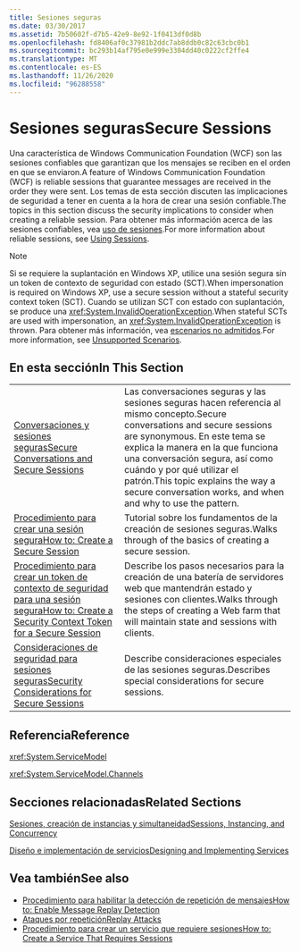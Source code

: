 ```yaml
---
title: Sesiones seguras
ms.date: 03/30/2017
ms.assetid: 7b50602f-d7b5-42e9-8e92-1f0413df0d8b
ms.openlocfilehash: fd8406af0c37981b2ddc7ab8ddb0c82c63cbc0b1
ms.sourcegitcommit: bc293b14af795e0e999e3304dd40c0222cf2ffe4
ms.translationtype: MT
ms.contentlocale: es-ES
ms.lasthandoff: 11/26/2020
ms.locfileid: "96288558"
---
```

# <a name="secure-sessions"></a><span data-ttu-id="5c8fd-102">Sesiones seguras</span><span class="sxs-lookup"><span data-stu-id="5c8fd-102">Secure Sessions</span></span>

<span data-ttu-id="5c8fd-103">Una característica de Windows Communication Foundation (WCF) son las sesiones confiables que garantizan que los mensajes se reciben en el orden en que se enviaron.</span><span class="sxs-lookup"><span data-stu-id="5c8fd-103">A feature of Windows Communication Foundation (WCF) is reliable sessions that guarantee messages are received in the order they were sent.</span></span> <span data-ttu-id="5c8fd-104">Los temas de esta sección discuten las implicaciones de seguridad a tener en cuenta a la hora de crear una sesión confiable.</span><span class="sxs-lookup"><span data-stu-id="5c8fd-104">The topics in this section discuss the security implications to consider when creating a reliable session.</span></span> <span data-ttu-id="5c8fd-105">Para obtener más información acerca de las sesiones confiables, vea [uso de sesiones](../using-sessions.md).</span><span class="sxs-lookup"><span data-stu-id="5c8fd-105">For more information about reliable sessions, see [Using Sessions](../using-sessions.md).</span></span>  
  
> [!NOTE]
> <span data-ttu-id="5c8fd-106">Si se requiere la suplantación en Windows XP, utilice una sesión segura sin un token de contexto de seguridad con estado (SCT).</span><span class="sxs-lookup"><span data-stu-id="5c8fd-106">When impersonation is required on Windows XP, use a secure session without a stateful security context token (SCT).</span></span> <span data-ttu-id="5c8fd-107">Cuando se utilizan SCT con estado con suplantación, se produce una <xref:System.InvalidOperationException>.</span><span class="sxs-lookup"><span data-stu-id="5c8fd-107">When stateful SCTs are used with impersonation, an <xref:System.InvalidOperationException> is thrown.</span></span> <span data-ttu-id="5c8fd-108">Para obtener más información, vea [escenarios no admitidos](unsupported-scenarios.md).</span><span class="sxs-lookup"><span data-stu-id="5c8fd-108">For more information, see [Unsupported Scenarios](unsupported-scenarios.md).</span></span>  
  
## <a name="in-this-section"></a><span data-ttu-id="5c8fd-109">En esta sección</span><span class="sxs-lookup"><span data-stu-id="5c8fd-109">In This Section</span></span>  
  
|||  
|-|-|  
|[<span data-ttu-id="5c8fd-110">Conversaciones y sesiones seguras</span><span class="sxs-lookup"><span data-stu-id="5c8fd-110">Secure Conversations and Secure Sessions</span></span>](secure-conversations-and-secure-sessions.md)|<span data-ttu-id="5c8fd-111">Las conversaciones seguras y las sesiones seguras hacen referencia al mismo concepto.</span><span class="sxs-lookup"><span data-stu-id="5c8fd-111">Secure conversations and secure sessions are synonymous.</span></span> <span data-ttu-id="5c8fd-112">En este tema se explica la manera en la que funciona una conversación segura, así como cuándo y por qué utilizar el patrón.</span><span class="sxs-lookup"><span data-stu-id="5c8fd-112">This topic explains the way a secure conversation works, and when and why to use the pattern.</span></span>|  
|[<span data-ttu-id="5c8fd-113">Procedimiento para crear una sesión segura</span><span class="sxs-lookup"><span data-stu-id="5c8fd-113">How to: Create a Secure Session</span></span>](how-to-create-a-secure-session.md)|<span data-ttu-id="5c8fd-114">Tutorial sobre los fundamentos de la creación de sesiones seguras.</span><span class="sxs-lookup"><span data-stu-id="5c8fd-114">Walks through of the basics of creating a secure session.</span></span>|  
|[<span data-ttu-id="5c8fd-115">Procedimiento para crear un token de contexto de seguridad para una sesión segura</span><span class="sxs-lookup"><span data-stu-id="5c8fd-115">How to: Create a Security Context Token for a Secure Session</span></span>](how-to-create-a-security-context-token-for-a-secure-session.md)|<span data-ttu-id="5c8fd-116">Describe los pasos necesarios para la creación de una batería de servidores web que mantendrán estado y sesiones con clientes.</span><span class="sxs-lookup"><span data-stu-id="5c8fd-116">Walks through the steps of creating a Web farm that will maintain state and sessions with clients.</span></span>|  
|[<span data-ttu-id="5c8fd-117">Consideraciones de seguridad para sesiones seguras</span><span class="sxs-lookup"><span data-stu-id="5c8fd-117">Security Considerations for Secure Sessions</span></span>](security-considerations-for-secure-sessions.md)|<span data-ttu-id="5c8fd-118">Describe consideraciones especiales de las sesiones seguras.</span><span class="sxs-lookup"><span data-stu-id="5c8fd-118">Describes special considerations for secure sessions.</span></span>|  
  
## <a name="reference"></a><span data-ttu-id="5c8fd-119">Referencia</span><span class="sxs-lookup"><span data-stu-id="5c8fd-119">Reference</span></span>  

 <xref:System.ServiceModel>  
  
 <xref:System.ServiceModel.Channels>  
  
## <a name="related-sections"></a><span data-ttu-id="5c8fd-120">Secciones relacionadas</span><span class="sxs-lookup"><span data-stu-id="5c8fd-120">Related Sections</span></span>  

 [<span data-ttu-id="5c8fd-121">Sesiones, creación de instancias y simultaneidad</span><span class="sxs-lookup"><span data-stu-id="5c8fd-121">Sessions, Instancing, and Concurrency</span></span>](sessions-instancing-and-concurrency.md)  
  
 [<span data-ttu-id="5c8fd-122">Diseño e implementación de servicios</span><span class="sxs-lookup"><span data-stu-id="5c8fd-122">Designing and Implementing Services</span></span>](../designing-and-implementing-services.md)  
  
## <a name="see-also"></a><span data-ttu-id="5c8fd-123">Vea también</span><span class="sxs-lookup"><span data-stu-id="5c8fd-123">See also</span></span>

- [<span data-ttu-id="5c8fd-124">Procedimiento para habilitar la detección de repetición de mensajes</span><span class="sxs-lookup"><span data-stu-id="5c8fd-124">How to: Enable Message Replay Detection</span></span>](how-to-enable-message-replay-detection.md)
- [<span data-ttu-id="5c8fd-125">Ataques por repetición</span><span class="sxs-lookup"><span data-stu-id="5c8fd-125">Replay Attacks</span></span>](replay-attacks.md)
- [<span data-ttu-id="5c8fd-126">Procedimiento para crear un servicio que requiere sesiones</span><span class="sxs-lookup"><span data-stu-id="5c8fd-126">How to: Create a Service That Requires Sessions</span></span>](how-to-create-a-service-that-requires-sessions.md)
